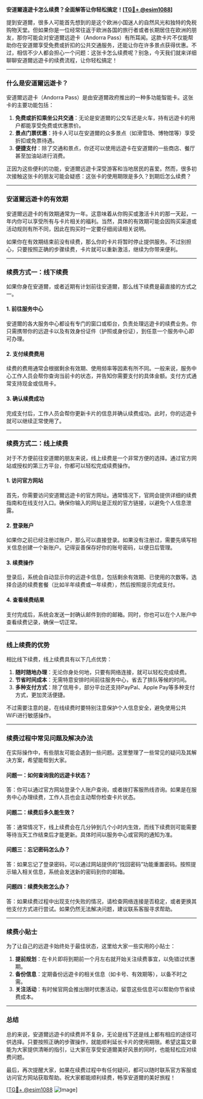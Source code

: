 **安道爾遠遊卡怎么续费？全面解答让你轻松搞定！[[TG💪+ @esim1088](https://t.me/s/esim1088)]**

提到安道爾，很多人可能首先想到的是这个欧洲小国迷人的自然风光和独特的免税购物天堂。但如果你是一位经常往返于欧洲各国的旅行者或者长期居住在欧洲的朋友，那你可能会对安道爾远遊卡（Andorra Pass）有所耳闻。这款卡片不仅能帮助你在安道爾享受免费或折扣的公共交通服务，还能让你在许多景点获得优惠。不过，相信不少人都会担心一个问题：这张卡怎么续费呢？别急，今天我们就来详细聊聊安道爾远遊卡的续费流程，让你轻松搞定！

---

### **什么是安道爾远遊卡？**

安道爾远遊卡（Andorra Pass）是由安道爾政府推出的一种多功能智能卡。这张卡的主要功能包括：

1. **免费或折扣乘坐公共交通**：无论是安道爾的公交车还是火车，持有远遊卡的用户都能享受免费或优惠票价。
2. **景点门票优惠**：持卡人可以在安道爾的众多景点（如滑雪场、博物馆等）享受折扣或免票待遇。
3. **便捷支付**：除了交通和景点，你还可以使用远遊卡在安道爾的一些商店、餐厅甚至加油站进行消费。

正因为这些便利的功能，安道爾远遊卡深受游客和当地居民的喜爱。然而，很多初次接触这张卡的朋友可能会疑惑：这张卡的使用期限是多久？到期后怎么续费？

---

### **安道爾远遊卡的有效期**

安道爾远遊卡的有效期通常为一年。这意味着从你购买或激活卡片的那一天起，一年内你可以享受所有与卡片相关的福利。当然，具体的有效期可能会因购买渠道或活动规则有所不同，因此在购买时一定要仔细阅读相关说明。

如果你在有效期结束前没有续费，那么你的卡片将暂时停止提供服务。不过别担心，只要按照正确的步骤续费，卡片就可以重新激活，继续为你带来便利。

---

### **续费方式一：线下续费**

如果你身在安道爾，或者近期有计划前往安道爾，那么线下续费是最直接的方式之一。

#### **1. 前往服务中心**
安道爾的各大服务中心都设有专门的窗口或柜台，负责处理远遊卡的续费业务。你只需携带你的远遊卡以及有效身份证件（护照或身份证），到任意一个服务中心即可办理。

#### **2. 支付续费费用**
续费的费用通常会根据剩余有效期、使用频率等因素有所不同。一般来说，服务中心工作人员会帮你查询当前卡的状态，并告知你需要支付的具体金额。支付方式通常支持现金或信用卡。

#### **3. 确认续费成功**
完成支付后，工作人员会帮你更新卡片的信息并确认续费成功。此时，你的远遊卡就可以继续正常使用了。

---

### **续费方式二：线上续费**

对于不方便前往安道爾的朋友来说，线上续费是一个非常方便的选择。通过官方网站或授权的第三方平台，你都可以轻松完成续费操作。

#### **1. 访问官方网站**
首先，你需要访问安道爾远遊卡的官方网址。通常情况下，官网会提供详细的续费指南和在线支付入口。确保你输入的网址是正规的官方链接，以避免个人信息泄露。

#### **2. 登录账户**
如果你之前已经注册过账户，那么可以直接登录。如果没有注册过，需要先填写相关信息创建一个新账户。记得妥善保存好你的账号密码，以便日后管理。

#### **3. 续费操作**
登录后，系统会自动显示你的远遊卡信息，包括剩余有效期、已使用的次数等。选择合适的续费套餐（比如半年续费或一年续费），然后按照提示完成支付。

#### **4. 查看续费结果**
支付完成后，系统会发送一封确认邮件到你的邮箱。同时，你也可以在个人账户中查看续费记录，确保一切正常。

---

### **线上续费的优势**

相比线下续费，线上续费具有以下几点优势：

1. **随时随地办理**：无论你身处何地，只要有网络连接，就可以轻松完成续费。
2. **节省时间成本**：无需特意安排时间前往服务中心，省去了排队等候的时间。
3. **多种支付方式**：除了信用卡，部分平台还支持PayPal、Apple Pay等多种支付方式，更加灵活便捷。

不过需要注意的是，在线续费时要特别注意保护个人信息安全，避免使用公共WiFi进行敏感操作。

---

### **续费过程中常见问题及解决办法**

在实际操作中，有些朋友可能会遇到一些问题。这里整理了一些常见的疑问及其解决方案，希望能帮到大家。

#### **问题一：如何查询我的远遊卡状态？**
答：你可以通过官方网站登录个人账户查询，或者拨打客服热线咨询。如果是在服务中心办理续费，工作人员也会主动帮你检查卡片状态。

#### **问题二：续费后多久能生效？**
答：通常情况下，线上续费会在几分钟到几个小时内生效，而线下续费则可能需要等待当天工作结束后才能更新。具体时间以服务中心或官网的通知为准。

#### **问题三：忘记密码怎么办？**
答：如果忘记了登录密码，可以通过网站提供的“找回密码”功能重置密码。按照提示输入相关信息，系统会发送新的密码到你的邮箱。

#### **问题四：续费失败怎么办？**
答：如果续费过程中出现支付失败的情况，请检查网络连接是否稳定，或者更换其他支付方式进行尝试。如果仍然无法解决问题，建议联系客服寻求帮助。

---

### **续费小贴士**

为了让自己的远遊卡始终处于最佳状态，这里给大家一些实用的小贴士：

1. **提前规划**：在卡片即将到期前一个月左右就开始关注续费事宜，以免错过优惠期。
2. **备份信息**：定期备份远遊卡的相关信息（如卡号、有效期等），以备不时之需。
3. **关注活动**：有时候官网会推出限时优惠活动，留意这些信息可以帮助你节省续费成本。

---

### **总结**

总的来说，安道爾远遊卡的续费并不复杂，无论是线下还是线上都有相应的途径可供选择。只要按照正确的步骤操作，就能顺利延长卡片的使用期限。希望这篇文章能为大家提供清晰的指引，让大家在享受安道爾美好风景的同时，也能轻松应对续费问题。

最后，再次提醒大家，如果在续费过程中有任何疑问，都可以随时联系官方客服或访问官方网站获取帮助。祝大家都能顺利续费，畅享安道爾的美好旅程！

[[TG💪+ @esim1088](https://t.me/s/esim1088) ![Image](https://i.postimg.cc/4NQfJmqS/Snipaste-2025-05-13-00-14-12.png)]